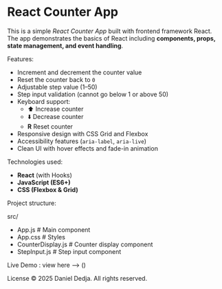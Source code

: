 # React Counter App

This is a simple *React Counter App* built with frontend framework React.
The app demonstrates the basics of React including **components, props, state management, and event handling**.

Features:

- Increment and decrement the counter value
- Reset the counter back to `0`
- Adjustable step value (1–50)
- Step input validation (cannot go below 1 or above 50)
- Keyboard support:
  - ⬆️ Increase counter
  - ⬇️ Decrease counter
  - **R** Reset counter
- Responsive design with CSS Grid and Flexbox
- Accessibility features (`aria-label`, `aria-live`)
- Clean UI with hover effects and fade-in animation

Technologies used:

- **React** (with Hooks)
- **JavaScript (ES6+)**
- **CSS (Flexbox & Grid)**

Project structure:

src/
- App.js # Main component
- App.css # Styles
- CounterDisplay.js # Counter display component
- StepInput.js # Step input component


Live Demo : view here --> ()

License © 2025 Daniel Dedja. All rights reserved.
